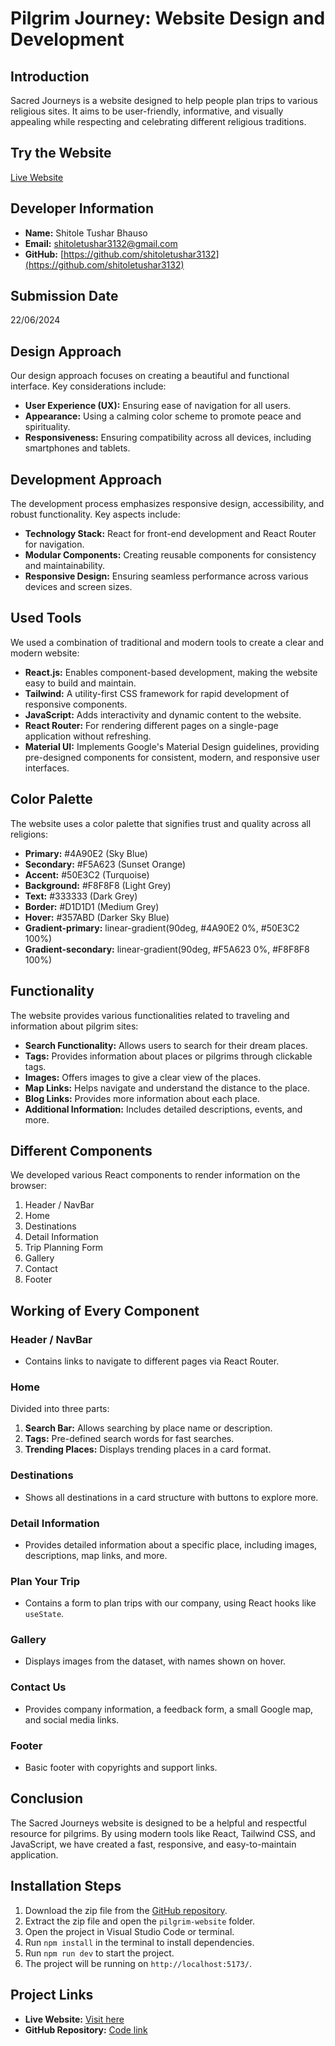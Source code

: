 # Pilgrim Journey: Website Design and Development

## Introduction
Sacred Journeys is a website designed to help people plan trips to various religious sites. It aims to be user-friendly, informative, and visually appealing while respecting and celebrating different religious traditions.

## Try the Website
[Live Website](https://pilgrim-journey.onrender.com/)

## Developer Information
- **Name:** Shitole Tushar Bhauso
- **Email:** shitoletushar3132@gmail.com
- **GitHub:** [https://github.com/shitoletushar3132](https://github.com/shitoletushar3132)

## Submission Date
22/06/2024

## Design Approach
Our design approach focuses on creating a beautiful and functional interface. Key considerations include:
- **User Experience (UX):** Ensuring ease of navigation for all users.
- **Appearance:** Using a calming color scheme to promote peace and spirituality.
- **Responsiveness:** Ensuring compatibility across all devices, including smartphones and tablets.

## Development Approach
The development process emphasizes responsive design, accessibility, and robust functionality. Key aspects include:
- **Technology Stack:** React for front-end development and React Router for navigation.
- **Modular Components:** Creating reusable components for consistency and maintainability.
- **Responsive Design:** Ensuring seamless performance across various devices and screen sizes.

## Used Tools
We used a combination of traditional and modern tools to create a clear and modern website:
- **React.js:** Enables component-based development, making the website easy to build and maintain.
- **Tailwind:** A utility-first CSS framework for rapid development of responsive components.
- **JavaScript:** Adds interactivity and dynamic content to the website.
- **React Router:** For rendering different pages on a single-page application without refreshing.
- **Material UI:** Implements Google's Material Design guidelines, providing pre-designed components for consistent, modern, and responsive user interfaces.

## Color Palette
The website uses a color palette that signifies trust and quality across all religions:
- **Primary:** #4A90E2 (Sky Blue)
- **Secondary:** #F5A623 (Sunset Orange)
- **Accent:** #50E3C2 (Turquoise)
- **Background:** #F8F8F8 (Light Grey)
- **Text:** #333333 (Dark Grey)
- **Border:** #D1D1D1 (Medium Grey)
- **Hover:** #357ABD (Darker Sky Blue)
- **Gradient-primary:** linear-gradient(90deg, #4A90E2 0%, #50E3C2 100%)
- **Gradient-secondary:** linear-gradient(90deg, #F5A623 0%, #F8F8F8 100%)

## Functionality
The website provides various functionalities related to traveling and information about pilgrim sites:
- **Search Functionality:** Allows users to search for their dream places.
- **Tags:** Provides information about places or pilgrims through clickable tags.
- **Images:** Offers images to give a clear view of the places.
- **Map Links:** Helps navigate and understand the distance to the place.
- **Blog Links:** Provides more information about each place.
- **Additional Information:** Includes detailed descriptions, events, and more.

## Different Components
We developed various React components to render information on the browser:
1. Header / NavBar
2. Home
3. Destinations
4. Detail Information
5. Trip Planning Form
6. Gallery
7. Contact
8. Footer

## Working of Every Component
### Header / NavBar
- Contains links to navigate to different pages via React Router.

### Home
Divided into three parts:
1. **Search Bar:** Allows searching by place name or description.
2. **Tags:** Pre-defined search words for fast searches.
3. **Trending Places:** Displays trending places in a card format.

### Destinations
- Shows all destinations in a card structure with buttons to explore more.

### Detail Information
- Provides detailed information about a specific place, including images, descriptions, map links, and more.

### Plan Your Trip
- Contains a form to plan trips with our company, using React hooks like `useState`.

### Gallery
- Displays images from the dataset, with names shown on hover.

### Contact Us
- Provides company information, a feedback form, a small Google map, and social media links.

### Footer
- Basic footer with copyrights and support links.

## Conclusion
The Sacred Journeys website is designed to be a helpful and respectful resource for pilgrims. By using modern tools like React, Tailwind CSS, and JavaScript, we have created a fast, responsive, and easy-to-maintain application.

## Installation Steps
1. Download the zip file from the [GitHub repository](https://github.com/shitoletushar3132/MERN_PROJECTS/tree/main/pilgrim-website).
2. Extract the zip file and open the `pilgrim-website` folder.
3. Open the project in Visual Studio Code or terminal.
4. Run `npm install` in the terminal to install dependencies.
5. Run `npm run dev` to start the project.
6. The project will be running on `http://localhost:5173/`.

## Project Links
- **Live Website:** [Visit here](https://pilgrim-journey.onrender.com/)
- **GitHub Repository:** [Code link](https://github.com/shitoletushar3132/MERN_PROJECTS/tree/main/pilgrim-website)
